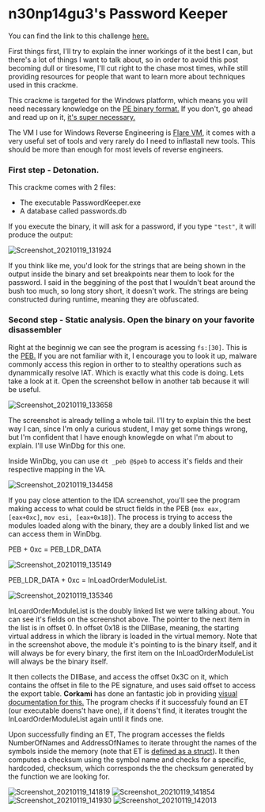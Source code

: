 # n30np14gu3's Password Keeper

You can find the link to this challenge [here.](https://crackmes.one/crackme/5e68f77d33c5d4439bb2de0c)

First things first, I'll try to explain the inner workings of it the best I can, but there's a lot of things I want to talk about, so in order to avoid this post becoming dull or tiresome, I'll cut right to the chase most times, while still providing resources for people that want to learn more about techniques used in this crackme.

This crackme is targeted for the Windows platform, which means you will need necessary knowledge on the [PE binary format.](https://docs.microsoft.com/en-us/windows/win32/debug/pe-format) If you don't, go ahead and read up on it, [it's super necessary.](https://giphy.com/gifs/masvidal-super-necessary-TgP6vdMSAknVWzoC05/fullscreen)

The VM I use for Windows Reverse Engineering is [Flare VM](https://github.com/fireeye/flare-vm), it comes with a very useful set of tools and very rarely do I need to inflastall new tools. This should be more than enough for most levels of reverse engineers.

### First step - Detonation.

This crackme comes with 2 files:
* The executable PasswordKeeper.exe
* A database called passwords.db

If you execute the binary, it will ask for a password, if you type `"test"`, it will produce the output:

![Screenshot_20210119_131924](https://user-images.githubusercontent.com/28660375/105062088-f8a33700-5a58-11eb-8578-95a4ef70d66a.png)

If you think like me, you'd look for the strings that are being shown in the output inside the binary and set breakpoints near them to look for the password. I said in the beggining of the post that I wouldn't beat around the bush too much, so long story short, it doesn't work. The strings are being constructed during runtime, meaning they are obfuscated.

### Second step - Static analysis. Open the binary on your favorite disassembler

Right at the beginnig we can see the program is acessing `fs:[30]`. This is the [PEB.](https://en.wikipedia.org/wiki/Process_Environment_Block) If you are not familiar with it, I encourage you to look it up, malware commonly access this region in orther to to stealthy operations such as dynammically resolve IAT. Which is exactly what this code is doing. Lets take a look at it. Open the screenshot bellow in another tab because it will be useful.

![Screenshot_20210119_133658](https://user-images.githubusercontent.com/28660375/105064287-723c2480-5a5b-11eb-9caa-0007a3599f8a.png)

The screenshot is already telling a whole tail. I'll try to explain this the best way I can, since I'm only a curious student, I may get some things wrong, but I'm confident that I have enough knowlegde on what I'm about to explain. I'll use WinDbg for this one.

Inside WinDbg, you can use `dt _peb @$peb` to access it's fields and their respective mapping in the VA.

![Screenshot_20210119_134458](https://user-images.githubusercontent.com/28660375/105065356-8b91a080-5a5c-11eb-868a-adf64ed1b464.png)

If you pay close attention to the IDA screenshot, you'll see the program making access to what could be struct fields in the PEB (`mox eax, [eax+0xc]`, `mov esi, [eax+0x18]`). The process is trying to access the modules loaded along with the binary, they are a doubly linked list and we can access them in WinDbg.

PEB + 0xc = PEB_LDR_DATA

![Screenshot_20210119_135149](https://user-images.githubusercontent.com/28660375/105066329-82550380-5a5d-11eb-920a-d961aebb33ed.png)

PEB_LDR_DATA + 0xc = InLoadOrderModuleList.

![Screenshot_20210119_135346](https://user-images.githubusercontent.com/28660375/105066649-c6480880-5a5d-11eb-9771-454d242e41dd.png)

InLoardOrderModuleList is the doubly linked list we were talking about. You can see it's fields on the screenshot above. The pointer to the next item in the list is in offset 0. In offset 0x18 is the DllBase, meaning, the starting virtual address in which the library is loaded in the virtual memory. Note that in the screenshot above, the module it's pointing to is the binary itself, and it will always be for every binary, the first item on the InLoadOrderModuleList will always be the binary itself.

It then collects the DllBase, and access the offset 0x3C on it, which contains the offset in file to the PE signature, and uses said offset to access the export table. **Corkami** has done an fantastic job in providing [visual documentation for this.](https://github.com/corkami/pics/blob/master/binary/pe102/pe102.svg) The program checks if it successfuly found an ET (our executable doens't have one), if it doens't find, it iterates trought the InLoardOrderModuleList again until it finds one. 

Upon successfully finding an ET, The program accesses the fields NumberOfNames and AddressOfNames to iterate throught the names of the symbols inside the memory (note that ET is [defined as a struct](fumalwareanalysis.blogspot.com/2011/12/malware-analysis-tutorial-8-pe-header.html)). It then computes a checksum using the symbol name and checks for a specific, hardcoded, checksum, which corresponds the the checksum generated by the function we are looking for.

![Screenshot_20210119_141819](https://user-images.githubusercontent.com/28660375/105069790-2f7d4b00-5a61-11eb-8fab-23d027f37039.png) ![Screenshot_20210119_141854](https://user-images.githubusercontent.com/28660375/105069876-4a4fbf80-5a61-11eb-8ca6-aeff93241d2c.png) ![Screenshot_20210119_141930](https://user-images.githubusercontent.com/28660375/105069922-5b003580-5a61-11eb-962e-42af514423e6.png) ![Screenshot_20210119_142013](https://user-images.githubusercontent.com/28660375/105070012-75d2aa00-5a61-11eb-8d46-2d9d2293c99c.png)







